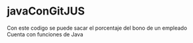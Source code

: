 # javaConGitJUS
Con este codigo se puede sacar el porcentaje del bono de un empleado \
Cuenta con funciones de Java
